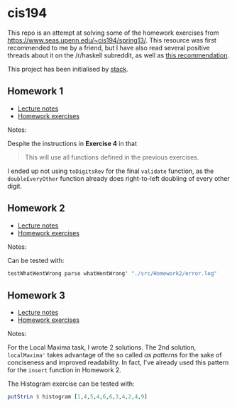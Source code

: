 # cis194

This repo is an attempt at solving some of the homework exercises from https://www.seas.upenn.edu/~cis194/spring13/. This resource was first recommended to me by a friend, but I have also read several positive threads about it on the /r/haskell subreddit, as well as [this recommendation](https://bitemyapp.com/blog/functional-education/).

This project has been initialised by [stack](https://docs.haskellstack.org/en/stable/README/).

## Homework 1

- [Lecture notes](https://www.seas.upenn.edu/~cis194/spring13/lectures/01-intro.html)
- [Homework exercises](https://www.seas.upenn.edu/~cis194/spring13/hw/01-intro.pdf)

Notes:

Despite the instructions in **Exercise 4** in that

> This will use all functions defined in the previous exercises.

I ended up not using `toDigitsRev` for the final `validate` function, as the `doubleEveryOther` function already does right-to-left doubling of every other digit.

## Homework 2

- [Lecture notes](https://www.seas.upenn.edu/~cis194/spring13/lectures/02-ADTs.html)
- [Homework exercises](https://www.seas.upenn.edu/~cis194/spring13/hw/02-ADTs.pdf)

Notes:

Can be tested with:

```hs
testWhatWentWrong parse whatWentWrong' "./src/Homework2/error.log"
```

## Homework 3

- [Lecture notes](https://www.seas.upenn.edu/~cis194/spring13/lectures/03-rec-poly.html)
- [Homework exercises](https://www.seas.upenn.edu/~cis194/spring13/hw/03-rec-poly.pdf)

Notes:

For the Local Maxima task, I wrote 2 solutions. The 2nd solution, `localMaxima'` takes advantage of the so called _as patterns_ for the sake of conciseness and improved readability. In fact, I've already used this pattern for the `insert` function in Homework 2.

The Histogram exercise can be tested with:

```hs
putStrLn $ histogram [1,4,5,4,6,6,3,4,2,4,9]
```
